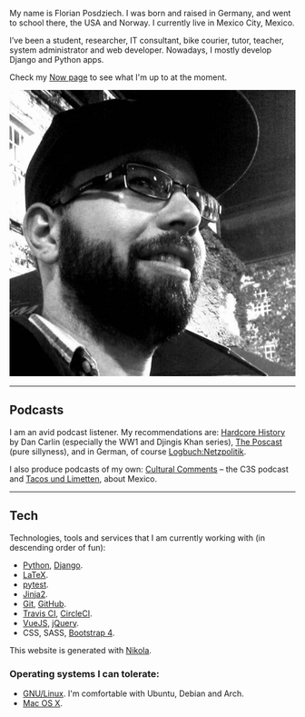 <!-- 
.. title: About Me
.. slug: about
.. date: 2017-05-18
.. tags: 
.. category: 
.. link: 
.. description: 
.. type: text
-->

<div class="row">
  <div class="col-sm-8 col-sm-push-4">
<p>My name is Florian Posdziech. I was born and raised in Germany, and went to school there, the USA and Norway. I currently live in Mexico City, Mexico.</p>
<p>I’ve been a student, researcher, IT consultant, bike courier, tutor, teacher, system administrator and web developer. Nowadays, I mostly develop Django and Python apps.</p>
<p>Check my <a href="link://slug/now">Now page</a> to see what I'm up to at the moment.
  </div>
  <div class="col-sm-4 col-sm-pull-8">
    <img src="/images/flowfx.jpg" alt="" class="img-responsive">
  </div>
</div>

*****

## Podcasts

I am an avid podcast listener. My recommendations are: [Hardcore History](http://www.dancarlin.com/hardcore-history-series/) by Dan Carlin (especially the WW1 and Djingis Khan series), [The Poscast](https://itunes.apple.com/us/podcast/the-poscast/id757346885) (pure sillyness), and in German, of course [Logbuch:Netzpolitik](https://logbuch-netzpolitik.de/).

I also produce podcasts of my own: [Cultural Comments](#) – the C3S podcast and [Tacos und Limetten](https://tacosundlimetten.de/), about Mexico.

<!--
## Life
I have lived, studied and worked in 4 different countries by now. Germany, of course, Rhode Island, USA as a High School senior, Norway as a University student, and currently Mexico, as a husband to a teacher.

I've been a student, researcher, IT consultant, bike courier, tutor, teacher, systems administrator, web developer and probably some more 

I’ve been a student, researcher, IT consultant, bike courier, tutor, teacher, system administrator and web developer. Nowadays, I mostly develop Django and Python apps.
-->

*****
## Tech

Technologies, tools and services that I am currently working with (in descending order of fun):

  * [Python](https://www.python.org/), [Django](https://www.djangoproject.com/).
  * [LaTeX](https://www.latex-project.org).
  * [pytest](#).
  * [Jinja2](http://jinja.pocoo.org).
  * [Git](http://git-scm.com/), [GitHub](https://github.com/).
  * [Travis CI](https://travis-ci.org/), [CircleCI](https://circleci.com).
  * [VueJS](https://vuejs.org), [jQuery](https://jquery.com/).
  * CSS, SASS, [Bootstrap 4](https://getbootstrap.com/).

This website is generated with [Nikola](https://getnikola.com/).

### Operating systems I can tolerate:
  * [GNU/Linux](https://www.gnu.org/gnu/linux-and-gnu.en.html). I'm comfortable with Ubuntu, Debian and Arch.
  * [Mac OS X](https://en.wikipedia.org/wiki/OS_X).


<!--
*****

My journey to being able to honestly calling myself a developer or coder was long and slow. But I finally made it. [How I learned to code](#).

I like testing stuff, and I especially like testing stuff with pytest. So [I write about how I'm using pytest](http://flowfx.de/categories/pytest/) from time to time.

If you really, really want to, you can check out my [CV](/cv/).

As for web development, I must consider myself pretty old-school. My most advanced adventures in the Frontend world are with jQuery and VueJS. But I'm learning every day. Whether I want to or not.

*****

I took my first steps with Linux in 2004, while living in Trondheim. There, I finally had a room-mate that knew her stuff and could teach me. I went all in with Gentoo Linux. Later came Debian, Ubuntu and Arch. If I had a second machine for work besides my MacBook, I'd put Arch LInux on it.

[GNU/Linux](https://www.gnu.org/gnu/linux-and-gnu.en.html),

*****

### Typesetting

I'm a pysicist by training, so I _love_ [LaTeX](https://www.latex-project.org). 

As every sane person does, I love [Markdown](https://daringfireball.net/projects/markdown/), too.

*****

I played with [Flask](http://flask.pocoo.org) for a while, using [SQLAlchemy](https://www.sqlalchemy.org/) and everything, and it taught me a lot. Then I seriously tried out [Django](https://www.djangoproject.com/), and I'm not moving back anytime soon. The Django magic is the right thing for me. Its ORM as well.

*****

The only editor I can really work with anymore is [VIM](http://www.vim.org/). Most of my time I spend in the [PyCharm](https://www.jetbrains.com/pycharm/) IDE in VIM mode.

*****

#### others that I use

  * Tools that I am especially fond of: [LaTeX](https://www.latex-project.org/), [nvALT](http://brettterpstra.com/projects/nvalt/), [Pacifico Clara](http://www.discoverpacifico.com/).

-->

<!--
### My favorite web services for hosting and domains:

  * [domainFactory](https://www.df.eu/) (Germand domain registry and hosting provider).
  * [Hover](https://hover.com/mdaQ1dJv) (North American domain registry).
  * [DreamHost](https://www.dreamhost.com) (North American hosting provider).
  * [PythonAnywhere](https://www.pythonanywhere.com/) (Hosting for Python Apps).
-->
